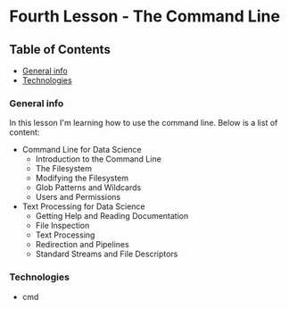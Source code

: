 # Fourth Lesson - The Command Line

## Table of Contents

- [General info](#general-info)
- [Technologies](#technologies)

### General info

In this lesson I'm learning how to use the command line. Below is a list of content:
- Command Line for Data Science
    - Introduction to the Command Line
    - The Filesystem
    - Modifying the Filesystem
    - Glob Patterns and Wildcards
    - Users and Permissions
- Text Processing for Data Science
    - Getting Help and Reading Documentation
    - File Inspection
    - Text Processing
    - Redirection and Pipelines
    - Standard Streams and File Descriptors

### Technologies

- cmd
